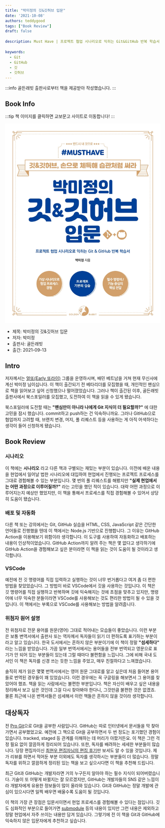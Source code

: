 ```yaml
---
title: "박미정의 깃&깃허브 입문"
date: '2021-10-08'
authors: teddygood
tags: ["Book Review"]
draft: false

description: Must Have | 프로젝트 협업 시나리오로 익히는 Git&GitHub 반복 학습서

keywords:
  - Git
  - GitHub
  - 깃
  - 깃허브
---
```


:::info
골든래빗 출판사로부터 책을 제공받아 작성했습니다.
:::

## Book Info

:::tip
책 이미지를 클릭하면 교보문고 사이트로 이동합니다!
:::

[![책](../assets/review/Git-GitHub-introduction.jpg)](http://www.kyobobook.co.kr/product/detailViewKor.laf?ejkGb=KOR&mallGb=KOR&barcode=9791191905014&orderClick=LEa&Kc=)

- 제목: 박미정의 깃&깃허브 입문
- 저자: 박미정
- 출판사: 골든래빗
- 출간: 2021-09-13

<!--truncate-->

## Intro

저자께서는 [얼또(Early 또라이)](https://www.facebook.com/groups/earlyddorai/about) 그룹을 운영하시며, 배민 베트남을 거쳐 현재 무신사에 계신 박미정 님이십니다. 이 책이 출간되기 전 베타리더를 모집했을 때, 개인적인 팬심으로 책을 읽어보고 싶어 신청했으나 떨어졌었습니다. 그러나 책이 출간된 이후, 골든래빗 출판사에서 북스포일러를 모집했고, 도전하여 이 책을 읽을 수 있게 됐습니다.

북스포일러에 도전할 때는 **"팬심만이 아니라 나에게 Git 지식이 더 필요할까?"** 에 대한 고민을 잠시 했습니다. commit하고 push하는 건 익숙하니까요. 그러나 GitHub으로 협업까지 고려할 때, 브랜치 변경, 머지, 풀 리퀘스트 등을 사용하는 게 아직 어색하다는 생각이 들어 신청하게 됐습니다.

## Book Review

### 시나리오

이 책에는 **시나리오** 라고 다른 책과 구별되는 재밌는 부분이 있습니다. 이전에 배운 내용을 현업에서 일어날 법한 시나리오에 대입하여 현업에서 진행되는 프로젝트 프로세스를 그대로 경험해볼 수 있는 부분입니다. 몇 번의 풀 리퀘스트를 해봤지만 **"실제 현업에서는 어떤 과정으로 이루어질까?"** 라는 고민을 했던 적이 있습니다. 대략 어떤 과정으로 이루어지는지 예상만 했었지만, 이 책을 통해서 프로세스를 직접 경험해볼 수 있어서 상당히 도움이 됐습니다. 

### 배포 및 자동화 

다른 책 또는 강의에서는 Git, GitHub 실습을 HTML, CSS, JavaScript 같은 간단한 언어들로 진행했을 텐데 이 책에서는 Node.js 기반으로 진행합니다. 그 이유는 GitHub Action을 이용해보기 위함이라 생각합니다. 이 도구를 사용하여 자동화하고 배포하는 내용이 인상적이었습니다. GitHub Action까지 알려 주는 책은 몇 없다고 생각하기에 GitHub Action을 경험해보고 싶은 분이라면 이 책을 읽는 것이 도움이 될 것이라고 생각합니다.

### VSCode

예전에 전 깃 명령어를 직접 입력하고 실행하는 것이 너무 번거롭다고 여겨 좀 더 편한 방법을 찾았었습니다. 그 방법이 바로 VSCode에서 깃을 사용하는 것입니다. 이 책은 깃 명령어를 직접 실행하고 반복하며 깃에 익숙해지는 것에 초점을 맞추고 있지만, 명령어에 너무 익숙한 분들이라면 VSCode를 사용해보는 것도 편리한 방법이 될 수 있을 것입니다. 이 책에서는 부록으로 VSCode를 사용해보는 방법을 알려줍니다.

### 위첨자 원어 설명

전 위첨자로 전문 용어를 원문(영어) 그대로 적어내는 모습들이 좋았습니다. 이런 부분은 보통 변역서에서 출판사 또는 역자께서 독자들이 읽기 더 편하도록 표기하는 부분이라고 알고 있습니다. 한국 도서에서는 흔하지 않은 부분이기에 이 책이 정말 **"섬세하다"** 라는 느낌을 받았습니다. 가끔 일부 번역서에서는 용어들을 전부 번역되고 영문으로 표기가 안 되어 있는 부분들이 있는데 그럴 때마다 불편함을 느낍니다. 그에 비해 국내 도서인 이 책은 독자를 신경 쓰는 듯한 느낌을 주었고, 매우 친절하다고 느껴졌습니다.

솔직히 제가 읽은 몇몇 번역서에서는 영어 원문 그대로를 알고 싶은데 처음 들어본 용어들로 번역된 경우들이 꽤 있었습니다. 이런 경우에는 꼭 구글링을 해보면서 그 용어를 찾았어야 했죠. 책을 읽는 사람에서는 불편한 부분입니다. 책은 자신이 배우고 싶은 내용을 정리해서 보고 싶은 것인데 그걸 다시 찾아봐야 한다니, 그것만큼 불편한 것은 없겠죠. 물론 최근에 나온 번역서들은 섬세해서 이런 책들은 흔하지 않을 것이라 생각합니다. 


## 대상독자

전 [Pro Git](https://git-scm.com/book/ko/v2)으로 Git을 공부한 사람입니다. GitHub는 따로 인터넷에서 문서들을 막 찾아가면서 공부했었고요. 예전에 그 책으로 Git을 공부하면서 두 번 정도는 포기했던 경험이 있습니다. tracked, staged 등 관계를 이해하는 데 머리가 아팠거든요. 이 책은 그런 걱정 필요 없이 깔끔하게 정리되어 있습니다. 또한, 독자를 배려하는 세세한 부분들이 많습니다. 당장 편집자이신 [최현우 편집자님의 편집 후기](https://brunch.co.kr/@hwchoi/32)만 보셔도 알 수 있을 것입니다. 제가 리뷰를 하면서 적어둔 부분 이외에도 독자를 생각하시는 부분들이 더 많습니다. 정말 독자를 위하고 깔끔하게 정리된 있는 책을 보고 싶으시다면 이 책을 추천해 드립니다.

최근 Git과 GitHub는 개발자라면 거의 누구든지 알아야 하는 필수 지식이 되어버렸습니다. 기술이 또 어떻게 바뀔지는 잘 모르겠지만, GitHub는 개발자들의 SNS 같은 느낌이라 개발자에게 유용한 정보들이 많이 올라와 있습니다. Git과 GitHub는 정말 개발에 관심이 있으시다면 일찍 배우면 배울수록 도움이 될 것입니다.

이 책의 가장 큰 장점은 입문서이면서 현업 프로세스를 경험해볼 수 있다는 점입니다. 깃도 심화적인 부분으로 들어가면 [submodule](https://git-scm.com/book/ko/v2/Git-%EB%8F%84%EA%B5%AC-%EC%84%9C%EB%B8%8C%EB%AA%A8%EB%93%88) 등의 내용이 있지만 그런 내용은 제외하고 정말 현업에서 자주 쓰이는 내용만 담겨 있습니다. 그렇기에 전 이 책을 Git과 GitHub에 익숙하지 않은 입문자에게 추천하고 싶습니다. 